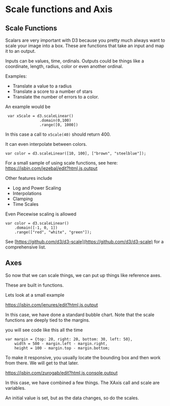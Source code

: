 
# Scale functions and Axis

## Scale Functions
Scalars are very important with D3 because you pretty much always want to scale your image into a box.  These are functions that take an input and map it to an output.

Inputs can be values, time, ordinals. Outputs could be things like a coordinate, length, radius, color or even another ordinal.

Examples:
 - Translate a value to a radius
 - Translate a score to a number of stars
 - Translate the number of errors to a color.

 An example would be

 ```
  var xScale = d3.scaleLinear()
                .domain(0,100)
                .range([0, 1000])
 ```
 In this case a call to `xScale(40)` should return 400.

It can even interpolate between colors.

```
var color = d3.scaleLinear([10, 100], ["brown", "steelblue"]);
```

For a small sample of using scale functions, 
see here: https://jsbin.com/jezebal/edit?html,js,output


Other features include
 - Log and Power Scaling
 - Interpolations
 - Clamping
 - Time Scales

Even Piecewise scaling is allowed

```
var color = d3.scaleLinear()
    .domain([-1, 0, 1])
    .range(["red", "white", "green"]);
```


See [https://github.com/d3/d3-scale](https://github.com/d3/d3-scale) for a comprehensive list.

## Axes

So now that we can scale things, we can put up things like reference axes.

These are built in functions.

Lets look at a small example

https://jsbin.com/jenures/edit?html,js,output

In this case, we have done a standard bubble chart.
Note that the scale functions are deeply tied to the margins.

you will see code like this all the time

```
var margin = {top: 20, right: 20, bottom: 30, left: 50},
    width = 500 - margin.left - margin.right,
    height = 100 - margin.top - margin.bottom;
```
To make it responsive, you usually locate the bounding box and then work from there.
We will get to that later.


 




 


https://jsbin.com/zurogab/edit?html,js,console,output

In this case, we have combined a few things.
The XAxis call and scale are variables.

An initial value is set, but as the data changes, so do the scales.

